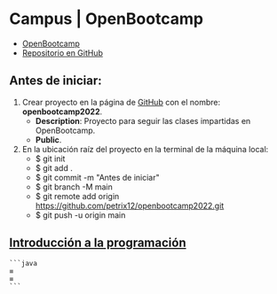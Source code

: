 # Campus | OpenBootcamp
+ [OpenBootcamp](https://campus.open-bootcamp.com/cursos)
+ [Repositorio en GitHub](https://github.com/petrix12/openbootcamp2022.git)


## Antes de iniciar:
1. Crear proyecto en la página de [GitHub](https://github.com) con el nombre: **openbootcamp2022**.
    + **Description**: Proyecto para seguir las clases impartidas en OpenBootcamp.
    + **Public**.
2. En la ubicación raíz del proyecto en la terminal de la máquina local:
    + $ git init
    + $ git add .
    + $ git commit -m "Antes de iniciar"
    + $ git branch -M main
    + $ git remote add origin https://github.com/petrix12/openbootcamp2022.git
    + $ git push -u origin main

## [Introducción a la programación](apuntes\001_introduccion_a_la_programacion.md)





    ```java
    ≡
    ≡
    ```